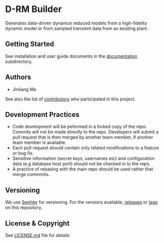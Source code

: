 # D-RM Builder
Generates data-driven dynamce reduced models from a high-fidelity dynamic model or from sampled transient data from an existing plant.

## Getting Started
See installation and user guide documents in the [documentation](docs) subdirectory.

## Authors

* Jinliang Ma

See also the list of [contributors](../..//contributors) who participated in this project.

## Development Practices

* Code development will be peformed in a forked copy of the repo. Commits will not be 
  made directly to the repo. Developers will submit a pull request that is then merged
  by another team member, if another team member is available.
* Each pull request should contain only related modifications to a feature or bug fix.  
* Sensitive information (secret keys, usernames etc) and configuration data 
  (e.g database host port) should not be checked in to the repo.
* A practice of rebasing with the main repo should be used rather that merge commmits.

## Versioning

We use [SemVer](http://semver.org/) for versioning. For the versions available, 
[releases](../../releases) or [tags](../..//tags) on this repository. 

## License & Copyright

See [LICENSE.md](LICENSE.md) file for details
